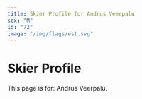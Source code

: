 ```yaml
---
title: Skier Profile for Andrus Veerpalu
sex: "M"
id: "72"
image: "/img/flags/est.svg" 
---
```


# Skier Profile

This page is for: Andrus Veerpalu.
    